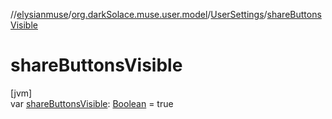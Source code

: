 //[elysianmuse](../../../index.md)/[org.darkSolace.muse.user.model](../index.md)/[UserSettings](index.md)/[shareButtonsVisible](share-buttons-visible.md)

# shareButtonsVisible

[jvm]\
var [shareButtonsVisible](share-buttons-visible.md): [Boolean](https://kotlinlang.org/api/latest/jvm/stdlib/kotlin/-boolean/index.html) = true
